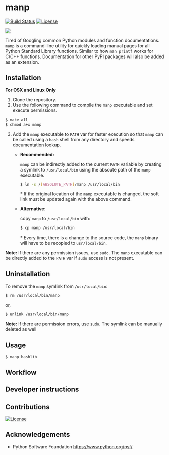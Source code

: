 # manp

[![Build Status](https://travis-ci.com/SamSamhuns/manp.svg?token=Z5sqtVdygQce8gKWkdrq&branch=master)](https://travis-ci.com/SamSamhuns/manp)
[![License](https://img.shields.io/badge/License-Apache%202.0-blue.svg)](https://opensource.org/licenses/Apache-2.0)

<img src='img/manp_demo_high.gif'>

Tired of Googling common Python modules and function documentations. `manp` is a command-line utility for quickly loading manual pages for all Python Standard Library functions. Similar to how `man printf` works for C/C++ functions. Documentation for other PyPI packages will also be added as an extension.

## Installation

**For OSX and Linux Only**

1.  Clone the repository.
2.  Use the following command to compile the `manp` executable and set execute permissions.

```bash
$ make all
$ chmod a+x manp
```

3.  Add the `manp` executable to `PATH` var for faster execution so that `manp` can be called using a `bash` shell from any directory and speeds documentation lookup.

    -   **Recommended:**

        `manp` can be indirectly added to the current `PATH` variable by creating a symlink to `/usr/local/bin` using the absoute path of the `manp` executable.

        ```bash
        $ ln -s /[ABSOLUTE_PATH]/manp /usr/local/bin
        ```

        \* If the original location of the `manp` executable is changed, the soft link must be updated again with the above command.

    -   **Alternative:**

        copy `manp` to `/usr/local/bin` with:

        ```bash
        $ cp manp /usr/local/bin
        ```

        \* Every time, there is a change to the source code, the `manp` binary will have to be recopied to `usr/local/bin`.

**Note:** If there are any permission issues, use `sudo`. The `manp` executable can be directly added to the `PATH` var if `sudo` access is not present.

## Uninstallation

 To remove the `manp` symlink from `/usr/local/bin`:

```bash
$ rm /usr/local/bin/manp
```

or,

```bash
$ unlink /usr/local/bin/manp
```

**Note:** If there are permission errors, use `sudo`. The symlink can be manually deleted as well

## Usage

```bash
$ manp hashlib
```

## Workflow

## Developer instructions

## Contributions

[![License](https://img.shields.io/badge/contributions-welcome-brightgreen.svg?style=flat.svg)](https://github.com/SamSamhuns/manp/pulls)

## Acknowledgements

-   Python Software Foundation <https://www.python.org/psf/>

